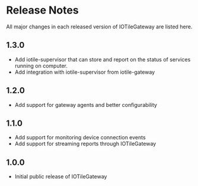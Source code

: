 # Release Notes

All major changes in each released version of IOTileGateway are listed here.

## 1.3.0

- Add iotile-supervisor that can store and report on the status of services
  running on computer.  
- Add integration with iotile-supervisor from iotile-gateway

## 1.2.0

- Add support for gateway agents and better configurability

## 1.1.0

- Add support for monitoring device connection events
- Add support for streaming reports through IOTileGateway

## 1.0.0

- Initial public release of IOTileGateway